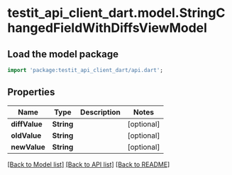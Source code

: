# testit_api_client_dart.model.StringChangedFieldWithDiffsViewModel

## Load the model package
```dart
import 'package:testit_api_client_dart/api.dart';
```

## Properties
Name | Type | Description | Notes
------------ | ------------- | ------------- | -------------
**diffValue** | **String** |  | [optional] 
**oldValue** | **String** |  | [optional] 
**newValue** | **String** |  | [optional] 

[[Back to Model list]](../README.md#documentation-for-models) [[Back to API list]](../README.md#documentation-for-api-endpoints) [[Back to README]](../README.md)


